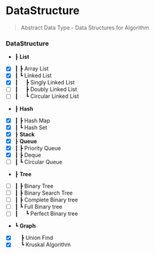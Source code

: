 # DataStructure
> Abstract Data Type - Data Structures for Algorithm
### DataStructure
- ┠ __List__
- [x] ┃&nbsp;┣ Array List  
- [x] ┃&nbsp;┗ Linked List
- [x] ┃&nbsp;&nbsp;&nbsp;&nbsp;&nbsp;┣ Singly Linked List
- [ ] ┃&nbsp;&nbsp;&nbsp;&nbsp;&nbsp;┣ Doubly Linked List
- [ ] ┃&nbsp;&nbsp;&nbsp;&nbsp;&nbsp;┗ Circular Linked List
- ┠ __Hash__
- [x] ┃&nbsp;┣ Hash Map
- [x] ┃&nbsp;┗ Hash Set
- [x] ┠ __Stack__
- [x] ┠ __Queue__
- [x] ┃&nbsp;┣ Priority Queue
- [x] ┃&nbsp;┣ Deque
- [ ] ┃&nbsp;┗ Circular Queue
- ┠ __Tree__
- [ ] ┃&nbsp;┣ Binary Tree
- [ ] ┃&nbsp;┣ Binary Search Tree
- [ ] ┃&nbsp;┣ Complete Binary tree
- [ ] ┃&nbsp;┗ Full Binary tree
- [ ] ┃&nbsp;&nbsp;&nbsp;&nbsp;&nbsp;┗ Perfect Binary tree
- ┗ __Graph__
- [x] &nbsp;&nbsp;&nbsp;&nbsp;┣ Union Find
- [x] &nbsp;&nbsp;&nbsp;&nbsp;┗ Kruskal Algorithm
